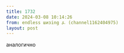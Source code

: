 ```yaml
---
title: 1732
date: 2024-03-08 10:14:26
from: endless шизing ⍼ (channel1162404975)
layout: post
---
```


аналогично
